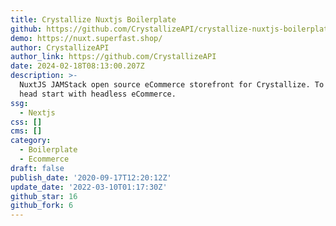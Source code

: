 ```yaml
---
title: Crystallize Nuxtjs Boilerplate
github: https://github.com/CrystallizeAPI/crystallize-nuxtjs-boilerplate
demo: https://nuxt.superfast.shop/
author: CrystallizeAPI
author_link: https://github.com/CrystallizeAPI
date: 2024-02-18T08:13:00.207Z
description: >-
  NuxtJS JAMStack open source eCommerce storefront for Crystallize. To get you a
  head start with headless eCommerce.
ssg:
  - Nextjs
css: []
cms: []
category:
  - Boilerplate
  - Ecommerce
draft: false
publish_date: '2020-09-17T12:20:12Z'
update_date: '2022-03-10T01:17:30Z'
github_star: 16
github_fork: 6
---
```


